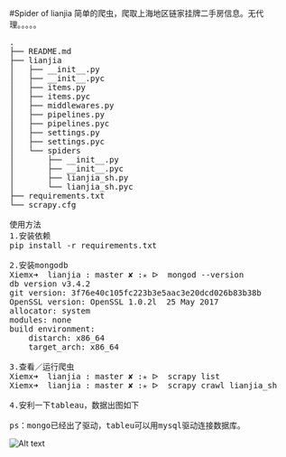 #Spider of lianjia
简单的爬虫，爬取上海地区链家挂牌二手房信息。无代理。。。。。


<pre>
.
├── README.md
├── lianjia
│   ├── __init__.py
│   ├── __init__.pyc
│   ├── items.py
│   ├── items.pyc
│   ├── middlewares.py
│   ├── pipelines.py
│   ├── pipelines.pyc
│   ├── settings.py
│   ├── settings.pyc
│   └── spiders
│       ├── __init__.py
│       ├── __init__.pyc
│       ├── lianjia_sh.py
│       └── lianjia_sh.pyc
├── requirements.txt
└── scrapy.cfg

使用方法
1.安装依赖
pip install -r requirements.txt

2.安装mongodb
Xiemx➜  lianjia : master ✘ :✭ ᐅ  mongod --version
db version v3.4.2
git version: 3f76e40c105fc223b3e5aac3e20dcd026b83b38b
OpenSSL version: OpenSSL 1.0.2l  25 May 2017
allocator: system
modules: none
build environment:
    distarch: x86_64
    target_arch: x86_64

3.查看／运行爬虫
Xiemx➜  lianjia : master ✘ :✭ ᐅ  scrapy list
Xiemx➜  lianjia : master ✘ :✭ ᐅ  scrapy crawl lianjia_sh

4.安利一下tableau，数据出图如下

ps：mongo已经出了驱动，tableu可以用mysql驱动连接数据库。
</pre>

![Alt text](http://xiemx.com/images/tableau.png "xiemx")

